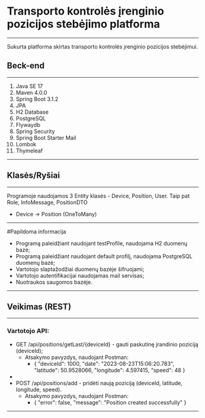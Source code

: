 # Transporto kontrolės įrenginio pozicijos stebėjimo platforma
---
Sukurta platforma skirtas transporto kontrolės įrenginio pozicijos stebėjimui.

## Beck-end
---
1. Java SE 17
2. Maven 4.0.0
3. Spring Boot 3.1.2
4. JPA
5. H2 Database
6. PostgreSQL
7. Flywaydb
8. Spring Security
9. Spring Boot Starter Mail
10. Lombok
11. Thymeleaf
---
## Klasės/Ryšiai
---
Programoje naudojamos 3 Entity klasės - Device, Position, User.
Taip pat Role, InfoMessage, PositionDTO

- Device ->  Position (OneToMany)
---
#Papildoma informacija

- Programą paleidžiant naudojant testProfile, naudojama H2 duomenų bazė;
- Programą paleidžiant naudojant default profilį, naudojama PostgreSQL duomenų bazė;
- Vartotojo slaptažodžiai duomenų bazėje šifruojami;
- Vartotojo autentifikacijai naudojamas mail servisas;
- Nuotraukos saugomos bazėje.
---
## Veikimas (REST)
---
### Vartotojo API:
- GET /api/positions/getLast/{deviceId} - gauti paskutinę įrandinio poziciją (deviceId);
  - Atsakymo pavyzdys, naudojant Postman:
    - {
        "deviceId": 1000,
        "date": "2023-08-23T15:06:20.783",
        "latitude": 50.9528066,
        "longitude": 4.597415,
        "speed": 48
    }
- 
- POST /api/positions/add - pridėti naują poziciją (deviceId, latitude, longitude, speed).
  - Atsakymo pavyzdys, naudojant Postman:
    - {
      "error": false,
      "message": "Position created successfully"
    }
---


